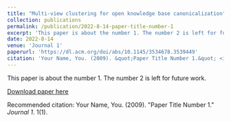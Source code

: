```yaml
---
title: "Multi-view clustering for open knowledge base canonicalization"
collection: publications
permalink: /publication/2022-8-14-paper-title-number-1
excerpt: 'This paper is about the number 1. The number 2 is left for future work.'
date: 2022-8-14
venue: 'Journal 1'
paperurl: 'https://dl.acm.org/doi/abs/10.1145/3534678.3539449'
citation: 'Your Name, You. (2009). &quot;Paper Title Number 1.&quot; <i>Journal 1</i>. 1(1).'
---
```

This paper is about the number 1. The number 2 is left for future work.

[Download paper here](https://arxiv.org/pdf/2206.11130)

Recommended citation: Your Name, You. (2009). "Paper Title Number 1." <i>Journal 1</i>. 1(1).
